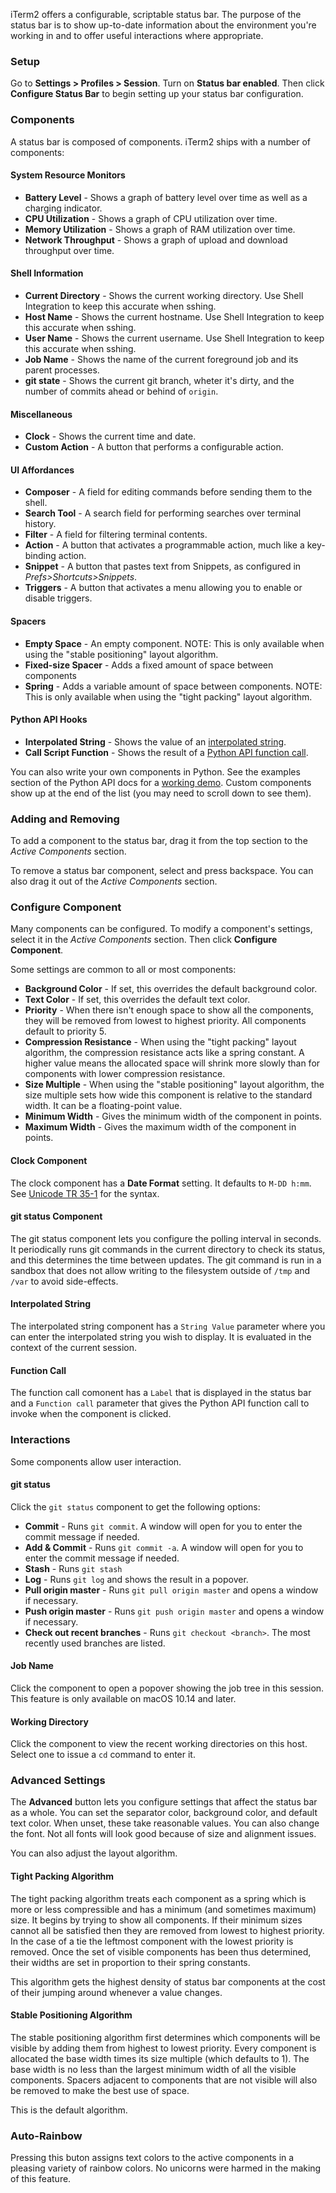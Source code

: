 iTerm2 offers a configurable, scriptable status bar. The purpose of the status bar is to show up-to-date information about the environment you're working in and to offer useful interactions where appropriate.

### Setup

Go to **Settings > Profiles > Session**. Turn on **Status bar enabled**. Then click **Configure Status Bar** to begin setting up your status bar configuration.

### Components

A status bar is composed of components. iTerm2 ships with a number of components:

#### System Resource Monitors

  * **Battery Level** - Shows a graph of battery level over time as well as a charging indicator.
  * **CPU Utilization** - Shows a graph of CPU utilization over time.
  * **Memory Utilization** - Shows a graph of RAM utilization over time.
  * **Network Throughput** - Shows a graph of upload and download throughput over time.

#### Shell Information

  * **Current Directory** - Shows the current working directory. Use Shell Integration to keep this accurate when sshing.
  * **Host Name** - Shows the current hostname. Use Shell Integration to keep this accurate when sshing.
  * **User Name** - Shows the current username. Use Shell Integration to keep this accurate when sshing.
  * **Job Name** - Shows the name of the current foreground job and its parent processes.
  * **git state** - Shows the current git branch, wheter it's dirty, and the number of commits ahead or behind of `origin`.

#### Miscellaneous

  * **Clock** - Shows the current time and date.
  * **Custom Action** - A button that performs a configurable action.

#### UI Affordances

  * **Composer** - A field for editing commands before sending them to the shell.
  * **Search Tool** - A search field for performing searches over terminal history.
  * **Filter** - A field for filtering terminal contents.
  * **Action** - A button that activates a programmable action, much like a key-binding action.
  * **Snippet** - A button that pastes text from Snippets, as configured in *Prefs&gt;Shortcuts&gt;Snippets*.
  * **Triggers** - A button that activates a menu allowing you to enable or disable triggers.

#### Spacers

  * **Empty Space** - An empty component. NOTE: This is only available when using the "stable positioning" layout algorithm.
  * **Fixed-size Spacer** - Adds a fixed amount of space between components
  * **Spring** - Adds a variable amount of space between components. NOTE: This is only available when using the "tight packing" layout algorithm.

#### Python API Hooks

  * **Interpolated String** - Shows the value of an <a href="documentation-scripting-fundamentals.html">interpolated string</a>.
  * **Call Script Function** - Shows the result of a <a href="documentation-scripting-fundamentals.html">Python API function call</a>. 

You can also write your own components in Python. See the examples section of the Python API docs for a <a href="/python-api/examples/statusbar.html">working demo</a>. Custom components show up at the end of the list (you may need to scroll down to see them).

### Adding and Removing

To add a component to the status bar, drag it from the top section to the *Active Components* section.

To remove a status bar component, select and press backspace. You can also drag it out of the *Active Components* section.

### Configure Component

Many components can be configured. To modify a component's settings, select it in the *Active Components* section. Then click **Configure Component**.

Some settings are common to all or most components:

  * **Background Color** - If set, this overrides the default background color.
  * **Text Color** - If set, this overrides the default text color.
  * **Priority** - When there isn't enough space to show all the components, they will be removed from lowest to highest priority. All components default to priority 5.
  * **Compression Resistance** - When using the "tight packing" layout algorithm, the compression resistance acts like a spring constant. A higher value means the allocated space will shrink more slowly than for components with lower compression resistance.
  * **Size Multiple** - When using the "stable positioning" layout algorithm, the size multiple sets how wide this component is relative to the standard width. It can be a floating-point value.
  * **Minimum Width** - Gives the minimum width of the component in points.
  * **Maximum Width** - Gives the maximum width of the component in points.

#### Clock Component

The clock component has a **Date Format** setting. It defaults to `M-DD h:mm`. See <a href="http://www.unicode.org/reports/tr35/tr35-31/tr35-dates.html#Date_Format_Patterns">Unicode TR 35-1</a> for the syntax.

#### git status Component

The git status component lets you configure the polling interval in seconds. It periodically runs git commands in the current directory to check its status, and this determines the time between updates. The git command is run in a sandbox that does not allow writing to the filesystem outside of `/tmp` and `/var` to avoid side-effects.

#### Interpolated String

The interpolated string component has a `String Value` parameter where you can enter the interpolated string you wish to display. It is evaluated in the context of the current session.

#### Function Call

The function call comonent has a `Label` that is displayed in the status bar and a `Function call` parameter that gives the Python API function call to invoke when the component is clicked.

### Interactions

Some components allow user interaction.

#### git status

Click the `git status` component to get the following options:

  * **Commit** - Runs `git commit`. A window will open for you to enter the commit message if needed.
  * **Add &amp; Commit** - Runs `git commit -a`. A window will open for you to enter the commit message if needed.
  * **Stash** - Runs `git stash`
  * **Log** - Runs `git log` and shows the result in a popover.
  * **Pull origin master** - Runs `git pull origin master` and opens a window if necessary.
  * **Push origin master** - Runs `git push origin master` and opens a window if necessary.
  * **Check out recent branches** - Runs `git checkout <branch>`. The most recently used branches are listed.

#### Job Name

Click the component to open a popover showing the job tree in this session. This feature is only available on macOS 10.14 and later.

#### Working Directory

Click the component to view the recent working directories on this host. Select one to issue a `cd` command to enter it.

### Advanced Settings

The **Advanced** button lets you configure settings that affect the status bar as a whole. You can set the separator color, background color, and default text color. When unset, these take reasonable values. You can also change the font. Not all fonts will look good because of size and alignment issues.

You can also adjust the layout algorithm.

#### Tight Packing Algorithm

The tight packing algorithm treats each component as a spring which is more or less compressible and has a minimum (and sometimes maximum) size. It begins by trying to show all components. If their minimum sizes cannot all be satisfied then they are removed from lowest to highest priority. In the case of a tie the leftmost component with the lowest priority is removed. Once the set of visible components has been thus determined, their widths are set in proportion to their spring constants.

This algorithm gets the highest density of status bar components at the cost of their jumping around whenever a value changes.

#### Stable Positioning Algorithm

The stable positioning algorithm first determines which components will be visible by adding them from highest to lowest priority. Every component is allocated the base width times its size multiple (which defaults to 1). The base width is no less than the largest minimum width of all the visible components. Spacers adjacent to components that are not visible will also be removed to make the best use of space.

This is the default algorithm.

### Auto-Rainbow

Pressing this buton assigns text colors to the active components in a pleasing variety of rainbow colors. No unicorns were harmed in the making of this feature.


